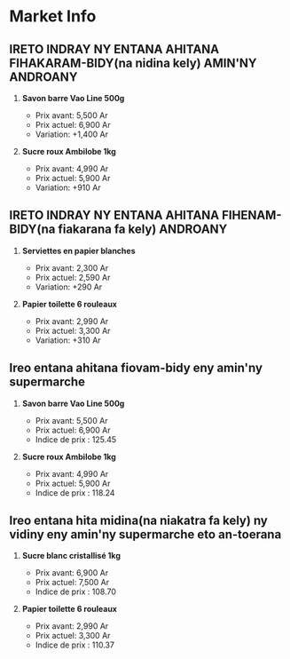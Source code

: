 # Market Info

## IRETO INDRAY NY ENTANA AHITANA FIHAKARAM-BIDY(na nidina kely) AMIN'NY ANDROANY

1. **Savon barre Vao Line 500g**
   - Prix avant: 5,500 Ar
   - Prix actuel: 6,900 Ar
   - Variation: +1,400 Ar

2. **Sucre roux Ambilobe 1kg**
   - Prix avant: 4,990 Ar
   - Prix actuel: 5,900 Ar
   - Variation: +910 Ar

## IRETO INDRAY NY ENTANA AHITANA FIHENAM-BIDY(na fiakarana fa kely) ANDROANY

1. **Serviettes en papier blanches**
   - Prix avant: 2,300 Ar
   - Prix actuel: 2,590 Ar
   - Variation: +290 Ar

2. **Papier toilette 6 rouleaux**
   - Prix avant: 2,990 Ar
   - Prix actuel: 3,300 Ar
   - Variation: +310 Ar

## Ireo entana ahitana fiovam-bidy eny amin'ny supermarche

1. **Savon barre Vao Line 500g**
   - Prix avant: 5,500 Ar
   - Prix actuel: 6,900 Ar
   - Indice de prix : 125.45

2. **Sucre roux Ambilobe 1kg**
   - Prix avant: 4,990 Ar
   - Prix actuel: 5,900 Ar
   - Indice de prix : 118.24

## Ireo entana hita midina(na niakatra fa kely) ny vidiny eny amin'ny supermarche eto an-toerana

1. **Sucre blanc cristallisé 1kg**
   - Prix avant: 6,900 Ar
   - Prix actuel: 7,500 Ar
   - Indice de prix : 108.70

2. **Papier toilette 6 rouleaux**
   - Prix avant: 2,990 Ar
   - Prix actuel: 3,300 Ar
   - Indice de prix : 110.37

